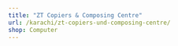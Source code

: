 ```yaml
---
title: "ZT Copiers & Composing Centre"
url: /karachi/zt-copiers-und-composing-centre/
shop: Computer
---
```

